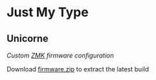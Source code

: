# Just My Type

## Unicorne

_Custom [ZMK](https://github.com/zmkfirmware/zmk) firmware configuration_

Download [firmware.zip](https://github.com/chiefmikey/unicorne/raw/main/firmware.zip) to extract the latest build
